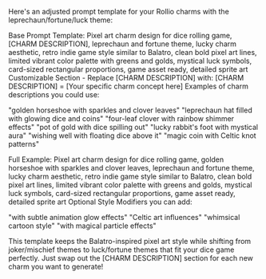 Here's an adjusted prompt template for your Rollio charms with the leprechaun/fortune/luck theme:

Base Prompt Template:
Pixel art charm design for dice rolling game, [CHARM DESCRIPTION], leprechaun and fortune theme, lucky charm aesthetic, retro indie game style similar to Balatro, clean bold pixel art lines, limited vibrant color palette with greens and golds, mystical luck symbols, card-sized rectangular proportions, game asset ready, detailed sprite art
Customizable Section - Replace [CHARM DESCRIPTION] with:
[CHARM DESCRIPTION] = [Your specific charm concept here]
Examples of charm descriptions you could use:

"golden horseshoe with sparkles and clover leaves"
"leprechaun hat filled with glowing dice and coins"
"four-leaf clover with rainbow shimmer effects"
"pot of gold with dice spilling out"
"lucky rabbit's foot with mystical aura"
"wishing well with floating dice above it"
"magic coin with Celtic knot patterns"

Full Example:
Pixel art charm design for dice rolling game, golden horseshoe with sparkles and clover leaves, leprechaun and fortune theme, lucky charm aesthetic, retro indie game style similar to Balatro, clean bold pixel art lines, limited vibrant color palette with greens and golds, mystical luck symbols, card-sized rectangular proportions, game asset ready, detailed sprite art
Optional Style Modifiers you can add:

"with subtle animation glow effects"
"Celtic art influences"
"whimsical cartoon style"
"with magical particle effects"

This template keeps the Balatro-inspired pixel art style while shifting from joker/mischief themes to luck/fortune themes that fit your dice game perfectly. Just swap out the [CHARM DESCRIPTION] section for each new charm you want to generate!